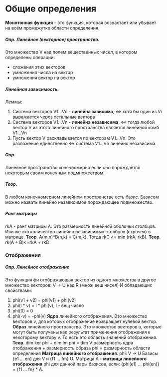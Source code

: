 # Общие определения 
**Монотонная функция** - это функция, которая возрастает или убывает на всём промежутке области определения.

##### Опр. Линейное (векторное) пространство. 
Это множество V над полем вещественных чисел, в котором определены операции:
- сложения этих векторов
- умножения числа на вектор
- умножения вектор на вектор
##### Линейная зависимость.
Леммы:
1) Система векторов V1...Vn - **линейна зависима**, <=> хотя бы один из Vi выражается через остальные вектора
2) Система векторов V1...Vn - **линейна независима**, <=> тогда любой вектор V из этого линейного пространства является линейной комб V1...Vn
3) Пусть вектор V раскладывается по векторам V1...Vn. Это разложение единственно <=> система V1...Vn линейно независима.
##### Опр.
Линейное пространство конечномерно если оно порождается некоторым своим конечным подмножеством.
##### Теор.
В любом конечномерном линейном пространстве есть базис.
Базисом можно назвать линейно независимое порождающее подмножество. 
##### Ранг матрицы
rkA - ранг матрицы А. Это размерность линейной оболочки столбцов. Или же это количество линейно независимых столбцов (строчек) в матрице.
**Теор**. A(m,n)*B(n,k) = C(m,k). Тогда rkC <= min (rkA, rkB).
**Теор**. rk(A + B)<=rkA + rkB

### Отображения
##### Опр. Линейное отображение
Это функция фи отображающая вектор из одного множества в другое множество векторов: V -> U над R (множ вещ чисел)
И обладающих свойствами:
1) phi(v1 + v2) = phi(v1) + phi(v2)
2) phi(l * v) = l * phi(v), l - вещ число
3) phi(0) = 0
4) phi(-v) = -phi(v)
**Ядро** линейного отображения.
Это множество векторов v, для которых отображение возвращает нулевой вектор.
**Образ** линейного пространства.
Это множество векторов u, которые могут быть получены как результат применения отображения к некоторому вектору v. То есть это область значений отображения.
**Теор**.
dim ker phi + dim Im phi = dim V
размерность ядра отображения + размерность образа phi = размерность области определения
**Матрица линейного отображения**.
phi: V -> U
Базисы {e1 ... en} для V и {f1 ... fm} U.
Матрица А - **матрица линейного отображения** phi для данной пары базисов, если: {phi(e1) ... phi(en)} = {f1 ... fn} * A.

